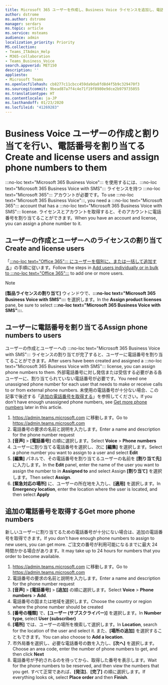 ```yaml
---
title: Microsoft 365 ユーザーを作成し、Business Voice ライセンスを追加し、電話番号を割り当てる
author: dstrome
ms.author: dstrome
manager: serdars
ms.topic: article
ms.service: msteams
audience: admin
localization_priority: Priority
MS.collection:
- Teams_ITAdmin_Help
- M365-collaboration
- Teams_Business_Voice
search.appverid: MET150
description: ''
appliesto:
- Microsoft Teams
ms.openlocfilehash: cb8277c11cbcc459da9da8fd8d4f5b9c329470f3
ms.sourcegitcommit: 9bead87a7f4c4e71f19f8980e9dce2b979735055
ms.translationtype: HT
ms.contentlocale: ja-JP
ms.lasthandoff: 01/23/2020
ms.locfileid: "41269283"
---
```

# <a name="create-and-license-business-voice-users-and-assign-them-phone-numbers"></a><span data-ttu-id="9f9b3-102">Business Voice ユーザーの作成と割り当てを行い、電話番号を割り当てる</span><span class="sxs-lookup"><span data-stu-id="9f9b3-102">Create and license users and assign phone numbers to them</span></span>

<span data-ttu-id="9f9b3-103">:::no-loc text="Microsoft 365 Business Voice"::: を使用するには、:::no-loc text="Microsoft 365 Business Voice with SMS"::: ライセンスを持つ :::no-loc text="Microsoft 365"::: アカウントが必要です。</span><span class="sxs-lookup"><span data-stu-id="9f9b3-103">To use :::no-loc text="Microsoft 365 Business Voice":::, you need a :::no-loc text="Microsoft 365"::: account that has a :::no-loc text="Microsoft 365 Business Voice with SMS"::: license.</span></span> <span data-ttu-id="9f9b3-104">ライセンスとアカウントを取得すると、そのアカウントに電話番号を割り当てることができます。</span><span class="sxs-lookup"><span data-stu-id="9f9b3-104">When you have an account and license, you can assign a phone number to it.</span></span>

## <a name="create-and-license-users"></a><span data-ttu-id="9f9b3-105">ユーザーの作成とユーザーへのライセンスの割り当て</span><span class="sxs-lookup"><span data-stu-id="9f9b3-105">Create and license users</span></span>

<span data-ttu-id="9f9b3-106">「[:::no-loc text="Office 365"::: にユーザーを個別に、または一括して追加する](https://docs.microsoft.com/office365/admin/add-users/add-users)」の手順に従います。</span><span class="sxs-lookup"><span data-stu-id="9f9b3-106">Follow the steps in [Add users individually or in bulk to :::no-loc text="Office 365":::](https://docs.microsoft.com/office365/admin/add-users/add-users) to add one or more users.</span></span>

> [!NOTE]
> <span data-ttu-id="9f9b3-107">**[製品ライセンスの割り当て]** ウィンドウで、**:::no-loc text="Microsoft 365 Business Voice with SMS":::** を選択します。</span><span class="sxs-lookup"><span data-stu-id="9f9b3-107">In the **Assign product licenses** pane, be sure to select **:::no-loc text="Microsoft 365 Business Voice with SMS":::**.</span></span>

## <a name="assign-phone-numbers-to-users"></a><span data-ttu-id="9f9b3-108">ユーザーに電話番号を割り当てる</span><span class="sxs-lookup"><span data-stu-id="9f9b3-108">Assign phone numbers to users</span></span>

<span data-ttu-id="9f9b3-109">ユーザーの作成とユーザーへの :::no-loc text="Microsoft 365 Business Voice with SMS"::: ライセンスの割り当てが完了すると、ユーザーに電話番号を割り当てることができます。</span><span class="sxs-lookup"><span data-stu-id="9f9b3-109">After users have been created and assigned a :::no-loc text="Microsoft 365 Business Voice with SMS"::: license, you can assign phone numbers to them.</span></span> <span data-ttu-id="9f9b3-110">外部電話番号に対し発信または受信する必要がある各ユーザーに、割り当てられていない電話番号が必要です。</span><span class="sxs-lookup"><span data-stu-id="9f9b3-110">You need one unassigned phone number for each user that needs to make or receive calls to or from external phone numbers.</span></span> <span data-ttu-id="9f9b3-111">未使用の電話番号が十分ない場合、この記事で後述する「[追加の電話番号を取得する](#get-more-phone-numbers)」を参照してください。</span><span class="sxs-lookup"><span data-stu-id="9f9b3-111">If you don't have enough unassigned phone numbers, see [Get more phone numbers](#get-more-phone-numbers) later in this article.</span></span>

1. <span data-ttu-id="9f9b3-112">https://admin.teams.microsoft.com に移動します。</span><span class="sxs-lookup"><span data-stu-id="9f9b3-112">Go to https://admin.teams.microsoft.com</span></span>
2. <span data-ttu-id="9f9b3-113">電話番号の要求の名前と説明を入力します。</span><span class="sxs-lookup"><span data-stu-id="9f9b3-113">Enter a name and description for the phone number request</span></span>
3. <span data-ttu-id="9f9b3-114">**[音声]**  >  **[電話番号]** の順に選択します。</span><span class="sxs-lookup"><span data-stu-id="9f9b3-114">Select **Voice** > **Phone numbers**</span></span>
4. <span data-ttu-id="9f9b3-115">ユーザーに割り当てる電話番号を選択し、次に **[編集]** を選択します。</span><span class="sxs-lookup"><span data-stu-id="9f9b3-115">Select a phone number you want to assign to a user and select **Edit**</span></span>
5. <span data-ttu-id="9f9b3-116">**[編集]** パネルで、その電話番号を割り当てるユーザーの名前を **[割り当て先]** に入力します。</span><span class="sxs-lookup"><span data-stu-id="9f9b3-116">In the **Edit** panel, enter the name of the user you want to assign the number to in **Assigned to** and select Assign</span></span> <span data-ttu-id="9f9b3-117">**[割り当て]** を選択します。</span><span class="sxs-lookup"><span data-stu-id="9f9b3-117">Then select **Assign**.</span></span>
6. <span data-ttu-id="9f9b3-118">**[緊急対応の場所]** に、ユーザーの所在地を入力し、**[適用]** を選択します。</span><span class="sxs-lookup"><span data-stu-id="9f9b3-118">In **Emergency location**, enter the location where the user is located, and then select **Apply**</span></span>

## <a name="get-more-phone-numbers"></a><span data-ttu-id="9f9b3-119">追加の電話番号を取得する</span><span class="sxs-lookup"><span data-stu-id="9f9b3-119">Get more phone numbers</span></span>

<span data-ttu-id="9f9b3-120">新しいユーザーに割り当てるための電話番号が十分にない場合は、追加の電話番号を取得できます。</span><span class="sxs-lookup"><span data-stu-id="9f9b3-120">If you don't have enough phone numbers to assign to new users, you can get more.</span></span> <span data-ttu-id="9f9b3-121">ご注文の番号が利用可能になるまでに最大 24 時間かかる場合があります。</span><span class="sxs-lookup"><span data-stu-id="9f9b3-121">It may take up to 24 hours for numbers that you order to become available.</span></span>

1. <span data-ttu-id="9f9b3-122">https://admin.teams.microsoft.com に移動します。</span><span class="sxs-lookup"><span data-stu-id="9f9b3-122">Go to https://admin.teams.microsoft.com</span></span>
2. <span data-ttu-id="9f9b3-123">電話番号の要求の名前と説明を入力します。</span><span class="sxs-lookup"><span data-stu-id="9f9b3-123">Enter a name and description for the phone number request</span></span>
3. <span data-ttu-id="9f9b3-124">**[音声]**  >  **[電話番号]**  >  **[追加]** の順に選択します。</span><span class="sxs-lookup"><span data-stu-id="9f9b3-124">Select **Voice** > **Phone numbers** > **Add**.</span></span>
4. <span data-ttu-id="9f9b3-125">電話番号の国または地域を選択します。</span><span class="sxs-lookup"><span data-stu-id="9f9b3-125">Choose the country or region where the phone number should be created</span></span>
5. <span data-ttu-id="9f9b3-126">**[番号の種類]** で、**[ユーザー (サブスクライバー)]** を選択します。</span><span class="sxs-lookup"><span data-stu-id="9f9b3-126">In **Number type**, select **User (subscriber)**</span></span>
6. <span data-ttu-id="9f9b3-127">**[場所]** では、ユーザーの場所を検索して選択します。</span><span class="sxs-lookup"><span data-stu-id="9f9b3-127">In **Location**, search for the location of the user and select it.</span></span> <span data-ttu-id="9f9b3-128">また、**[場所の追加]** を選択することもできます。</span><span class="sxs-lookup"><span data-stu-id="9f9b3-128">You can also choose to **Add a location**.</span></span>
7. <span data-ttu-id="9f9b3-129">市外局番を選択し、必要な電話番号の数を入力し、**[次へ]** を選択します。</span><span class="sxs-lookup"><span data-stu-id="9f9b3-129">Choose an area code, enter the number of phone numbers to get, and then click **Next**</span></span>
8. <span data-ttu-id="9f9b3-130">電話番号が予約されるのを待ってから、取得した番号を表示します。</span><span class="sxs-lookup"><span data-stu-id="9f9b3-130">Wait for the phone numbers to be reserved, and then view the numbers that you get.</span></span> <span data-ttu-id="9f9b3-131">すべて正常であれば、**[発注]**、**[完了]** の順に選択します。</span><span class="sxs-lookup"><span data-stu-id="9f9b3-131">If everything looks ok, select **Place order** and then **Finish**.</span></span>
